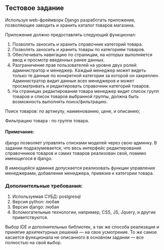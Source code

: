 ## Тестовое задание

Используя web-фреймворк Django разработать приложение, позволяющее заводить и хранить
каталог товаров магазина.

Приложение должно предоставлять следующий функционал:

1. Позволять заносить и хранить справочник категорий товара.
2. Позволять заносить и хранить товары по категориям товаров.
3. Обеспечивать навигацию по страницам, на которых выполняется ввод и просмотр
введенных ранее данных.
4. Разграничение прав пользователей на уровне двух ролей: администратор и
менеджер. Каждый менеджер может видеть только те данные по конкретной категории за
которой он закреплен. Администратор видит данные всех менеджеров и может
просматривать и редактировать справочник категорий товаров.
5. На страницах редактирования товара менеджер видит список групп товаров и
список товаров выбранной группы, должна быть возможность выполнять поиск/фильтрацию.

Поиск товаров: по артикулу, наименованию, цене, и описанию;

Фильтрацию товара : по группе товара.

#### Примечание:

django позволяет управлять списками моделей через свою админку.
В задании подразумевается, что весь интерфейс редактирования справочников товаров и
самих товаров реализован свой, помимо имеющегося в django.

В имеющейся админке допускается реализовать функции управления менеджерами,
добавление менеджера, привязке к категории товара.

### Дополнительные требования:
1. Используемая СУБД: postgresql
2. Версия python: любая
3. Версия django: любая
4. Вспомогательные технологии, например, CSS, JS, Jquery, и другие приветствуются.

Выбор IDE и дополнительных библиотек, а так же способа реализации и принятие
архитектурных решений — на свое усмотрение. То же самое касается функционала не
описанного в основном задании — все полностью на свой выбор.